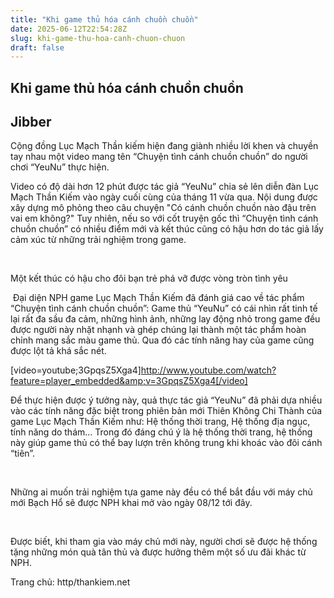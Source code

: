 ```yaml
---
title: "Khi game thủ hóa cánh chuồn chuồn"
date: 2025-06-12T22:54:28Z
slug: khi-game-thu-hoa-canh-chuon-chuon
draft: false
---
```


## Khi game thủ hóa cánh chuồn chuồn

## Jibber

Cộng đồng Lục Mạch Thần kiếm hiện đang giành nhiều lời khen và chuyền tay nhau một video mang tên “Chuyện tình cánh chuồn chuồn” do người chơi “YeuNu” thực hiện.
 
Video có độ dài hơn 12 phút được tác giả “YeuNu” chia sẻ lên diễn đàn Lục Mạch Thần Kiếm vào ngày cuối cùng của tháng 11 vừa qua. Nội dung được xây dựng mô phỏng theo câu chuyện "Có cánh chuồn chuồn nào đậu trên vai em không?" Tuy nhiên, nếu so với cốt truyện gốc thì “Chuyện tình cánh chuồn chuồn” có nhiều điểm mới và kết thúc cũng có hậu hơn do tác giả lấy cảm xúc từ những trải nghiệm trong game.
 
​

Một kết thúc có hậu cho đôi bạn trẻ phá vỡ được vòng tròn tình yêu
 
​
Đại diện NPH game Lục Mạch Thần Kiếm đã đánh giá cao về tác phẩm “Chuyện tình cánh chuồn chuồn”: Game thủ “YeuNu” có cái nhìn rất tinh tế lại rất đa sầu đa cảm, những hình ảnh, những lay động nhỏ trong game đều được người này nhặt nhạnh và ghép chúng lại thành một tác phẩm hoàn chỉnh mang sắc màu game thủ. Qua đó các tính năng hay của game cũng được lột tả khá sắc nét. 
 
[video=youtube;3GpqsZ5Xga4]http://www.youtube.com/watch?feature=player_embedded&amp;v=3GpqsZ5Xga4[/video]​
 
Để thực hiện được ý tưởng này, quả thực tác giả “YeuNu” đã phải dựa nhiều vào các tính năng đặc biệt trong phiên bản mới Thiên Không Chi Thành của game Lục Mạch Thần Kiếm như: Hệ thống thời trang, Hệ thống địa ngục, tính năng do thám… Trong đó đáng chú ý là hệ thống thời trang, hệ thống này giúp game thủ có thể bay lượn trên không trung khi khoác vào đôi cánh “tiên”.

​
​

Những ai muốn trải nghiệm tựa game này đều có thể bắt đầu với máy chủ mới Bạch Hổ sẽ được NPH khai mở vào ngày 08/12 tới đây.
 
​

Được biết, khi tham gia vào máy chủ mới này, người chơi sẽ được hệ thống tặng những món quà tân thủ và được hưởng thêm một số ưu đãi khác từ NPH.

Trang chủ: http/thankiem.net